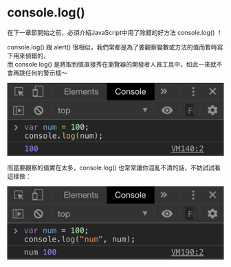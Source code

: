 # console.log\(\)

在下一章節開始之前，必須介紹JavaScript中用了除錯的好方法 console.log\(\) ！

console.log\(\) 跟 alert\(\) 很相似，我們常都是為了要觀察變數或方法的值而暫時寫下用來偵錯的，  
而 console.log\(\) 是將取到值直接秀在瀏覽器的開發者人員工具中，如此一來就不會再跳任何的警示框～

![](../.gitbook/assets/image%20%288%29.png)

而當要觀察的值實在太多，console.log\(\) 也常常讓你混亂不清的話，不妨試試看這樣做：

![](../.gitbook/assets/image%20%281%29.png)



